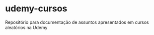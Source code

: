 # udemy-cursos
Repositório para documentação de assuntos apresentados em cursos aleatórios na Udemy

